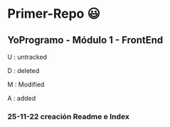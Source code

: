 # Primer-Repo :smiley:
## YoProgramo - Módulo 1 - FrontEnd

U : untracked

D : deleted

M : Modified

A : added

### 25-11-22 creación Readme e Index
